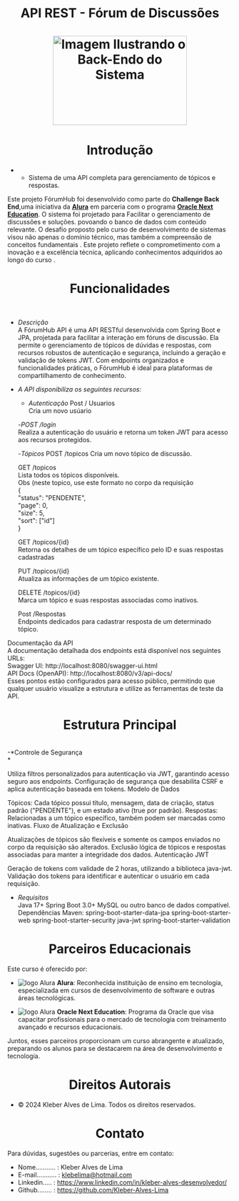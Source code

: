 <div align="center">
  <h1 align="center">
API REST - Fórum de Discussões
    <br />
    <br />
    <a href="Cadeado">
      <img src="src/main/java/br/com/alura/Livros/Assets/ImagemSistema.png" alt="Imagem Ilustrando o Back-Endo do Sistema"  width="300" height="200">
     </a>
  </h1>
</div>
<h1 align="center"> Introdução </h1>

- * Sistema de uma API completa para gerenciamento de tópicos e respostas.

Este projeto FórumHub  foi desenvolvido como parte do **Challenge Back End**,uma iniciativa da [**Alura**](https://www.alura.com.br/) em parceria com o programa [**Oracle Next Education**](https://www.oracle.com/br/education/oracle-next-education/). O sistema foi projetado para Facilitar o gerenciamento de discussões e soluções. povoando o banco de dados   com conteúdo relevante. 
O desafio proposto pelo curso de desenvolvimento de sistemas visou não apenas o domínio técnico, mas também a compreensão de conceitos fundamentais . Este projeto reflete o comprometimento com a inovação e a excelência técnica, aplicando conhecimentos adquiridos ao longo do curso . 

<h1 align="center"> Funcionalidades </h1><br>

- *Descrição* <br>
A FórumHub API é uma API RESTful desenvolvida com Spring Boot e JPA, projetada para facilitar a interação em fóruns de discussão. Ela permite o gerenciamento de tópicos de dúvidas e respostas, com recursos robustos de autenticação e segurança, incluindo a geração e validação de tokens JWT.
Com endpoints organizados e funcionalidades práticas, o FórumHub é ideal para plataformas de compartilhamento de conhecimento. <br>

- *A API disponibiliza os seguintes recursos:*<br>

  - *Autenticação*
   Post / Usuarios<br>
    Cria um novo usúario<br>

  -*POST /login* <br>
    Realiza a autenticação do usuário e retorna um token JWT para acesso aos recursos protegidos.<br>

  -*Tópicos*
  POST /topicos
    Cria um novo tópico de discussão.

  GET /topicos<br>
    Lista todos os tópicos disponíveis.<br>
    Obs (neste topico, use este formato no corpo da requisição<br>
           {<br>
            "status": "PENDENTE",<br>
            "page": 0,<br>
            "size": 5,<br>
            "sort": ["id"]<br>
          }<br>

  GET /topicos/{id}<br>
    Retorna os detalhes de um tópico específico pelo ID e suas respostas cadastradas <br>

  PUT /topicos/{id}<br>
    Atualiza as informações de um tópico existente.<br>

  DELETE /topicos/{id}<br>
    Marca um tópico e suas respostas associadas como inativos.<br>

  Post /Respostas<br>
  Endpoints dedicados para cadastrar resposta de um determinado tópico.<br>

Documentação da API<br>
A documentação detalhada dos endpoints está disponível nos seguintes URLs:<br>
Swagger UI: http://localhost:8080/swagger-ui.html<br>
API Docs (OpenAPI): http://localhost:8080/v3/api-docs/<br>
Esses pontos estão configurados para acesso público, permitindo que qualquer usuário visualize a estrutura e utilize as ferramentas de teste da API.<br>
<h1 align="center"> Estrutura Principal </h1><br>
-*Controle de Segurança<br>*

Utiliza filtros personalizados para autenticação via JWT, garantindo acesso seguro aos endpoints.
Configuração de segurança que desabilita CSRF e aplica autenticação baseada em tokens.
Modelo de Dados

Tópicos: Cada tópico possui título, mensagem, data de criação, status padrão ("PENDENTE"), e um estado ativo (true por padrão).
Respostas: Relacionadas a um tópico específico, também podem ser marcadas como inativas.
Fluxo de Atualização e Exclusão

Atualizações de tópicos são flexíveis e somente os campos enviados no corpo da requisição são alterados.
Exclusão lógica de tópicos e respostas associadas para manter a integridade dos dados.
Autenticação JWT

Geração de tokens com validade de 2 horas, utilizando a biblioteca java-jwt.
Validação dos tokens para identificar e autenticar o usuário em cada requisição.

- *Requisitos*<br>
  Java 17+
  Spring Boot 3.0+
  MySQL ou outro banco de dados compatível.
  Dependências Maven:
  spring-boot-starter-data-jpa
  spring-boot-starter-web
  spring-boot-starter-security
  java-jwt
  spring-boot-starter-validation


<h1 align="center"> Parceiros Educacionais</h1>

Este curso é oferecido por:   
 
- <img class="imagem" src="src/main/java/br/com/alura/Livros/Assets/Logo Alura.png" alt="logo Alura" >          **Alura**: Reconhecida instituição de ensino em tecnologia, especializada em cursos de desenvolvimento de software e outras áreas tecnológicas.
  
- <img class="imagem" src="src/main/java/br/com/alura/Livros/Assets/logo one.webp"  alt="logo Alura" >  **Oracle Next Education**: Programa da Oracle que visa capacitar profissionais para o mercado de tecnologia com treinamento avançado e recursos educacionais.

Juntos, esses parceiros proporcionam um curso abrangente e atualizado, preparando os alunos para se destacarem na área de desenvolvimento e tecnologia.

<h1 align="center"> Direitos Autorais</h1>

- ©  2024 Kleber Alves de Lima. Todos os direitos reservados.

<h1 align="center"> Contato</h1>

Para dúvidas, sugestões ou parcerias, entre em contato:

- Nome........... : Kleber Alves de Lima
- E-mail........... : klebelima@hotmail.com
- Linkedin..... : https://www.linkedin.com/in/kleber-alves-desenvolvedor/
- Github........ : https://github.com/Kleber-Alves-Lima

